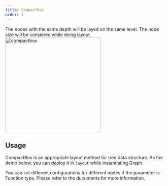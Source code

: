 ```yaml
---
title: CompactBox
order: 3
---
```


The nodes with the same depth will be layed on the same level. The node size will be considred while doing layout. <br /> <img src='https://gw.alipayobjects.com/mdn/rms_f8c6a0/afts/img/A*z-ESRoHTpvIAAAAAAAAAAABkARQnAQ' alt='compactbox' width='300'/>

## Usage

CompactBox is an appropriate layout method for tree data structure. As the demo below, you can deploy it in `layout` while instantiating Graph.

You can set different configurations for different nodes if the parameter is Function type. Please refer to the ducuments for more information.

